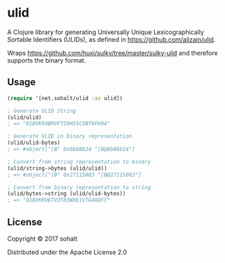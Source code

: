 # ulid

A Clojure library for generating Universally Unique Lexicographically Sortable Identifiers (ULIDs), as defined in https://github.com/alizain/ulid.

Wraps https://github.com/huxi/sulky/tree/master/sulky-ulid and therefore supports the binary format.

## Usage

```clojure
(require '[net.sohalt/ulid :as ulid])

; Generate ULID String
(ulid/ulid)
; => "01BVKR4BRVFTS9HS5CXBT6FH9A"

; Generate ULID in binary representation
(ulid/ulid-bytes)
; => #object["[B" 0x8b88b24 "[B@8b88b24"]

; Convert from string representation to binary 
(ulid/string->bytes (ulid/ulid))
; => #object["[B" 0x27115083 "[B@27115083"]

; Convert from binary representation to string 
(ulid/bytes->string (ulid/ulid-bytes))
; => "01BVKRV6TVZF83WXE1VTG48QFC"
```

## License

Copyright © 2017 sohalt

Distributed under the Apache License 2.0
